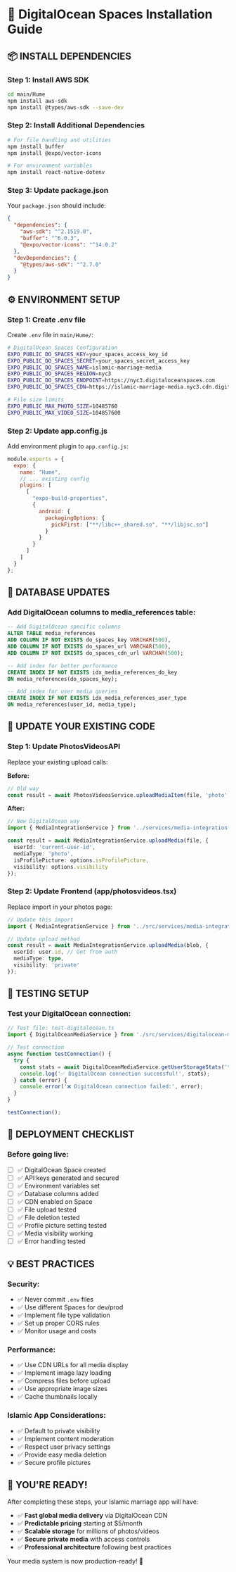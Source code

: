 # 🚀 DigitalOcean Spaces Installation Guide

## 📦 **INSTALL DEPENDENCIES**

### **Step 1: Install AWS SDK**
```bash
cd main/Hume
npm install aws-sdk
npm install @types/aws-sdk --save-dev
```

### **Step 2: Install Additional Dependencies**
```bash
# For file handling and utilities
npm install buffer
npm install @expo/vector-icons

# For environment variables
npm install react-native-dotenv
```

### **Step 3: Update package.json**
Your `package.json` should include:
```json
{
  "dependencies": {
    "aws-sdk": "^2.1519.0",
    "buffer": "^6.0.3",
    "@expo/vector-icons": "^14.0.2"
  },
  "devDependencies": {
    "@types/aws-sdk": "^2.7.0"
  }
}
```

## ⚙️ **ENVIRONMENT SETUP**

### **Step 1: Create .env file**
Create `.env` file in `main/Hume/`:
```bash
# DigitalOcean Spaces Configuration
EXPO_PUBLIC_DO_SPACES_KEY=your_spaces_access_key_id
EXPO_PUBLIC_DO_SPACES_SECRET=your_spaces_secret_access_key
EXPO_PUBLIC_DO_SPACES_NAME=islamic-marriage-media
EXPO_PUBLIC_DO_SPACES_REGION=nyc3
EXPO_PUBLIC_DO_SPACES_ENDPOINT=https://nyc3.digitaloceanspaces.com
EXPO_PUBLIC_DO_SPACES_CDN=https://islamic-marriage-media.nyc3.cdn.digitaloceanspaces.com

# File size limits
EXPO_PUBLIC_MAX_PHOTO_SIZE=10485760
EXPO_PUBLIC_MAX_VIDEO_SIZE=104857600
```

### **Step 2: Update app.config.js**
Add environment plugin to `app.config.js`:
```javascript
module.exports = {
  expo: {
    name: "Hume",
    // ... existing config
    plugins: [
      [
        "expo-build-properties",
        {
          android: {
            packagingOptions: {
              pickFirst: ["**/libc++_shared.so", "**/libjsc.so"]
            }
          }
        }
      ]
    ]
  }
};
```

## 🔧 **DATABASE UPDATES**

### **Add DigitalOcean columns to media_references table:**
```sql
-- Add DigitalOcean specific columns
ALTER TABLE media_references 
ADD COLUMN IF NOT EXISTS do_spaces_key VARCHAR(500),
ADD COLUMN IF NOT EXISTS do_spaces_url VARCHAR(500),
ADD COLUMN IF NOT EXISTS do_spaces_cdn_url VARCHAR(500);

-- Add index for better performance
CREATE INDEX IF NOT EXISTS idx_media_references_do_key 
ON media_references(do_spaces_key);

-- Add index for user media queries
CREATE INDEX IF NOT EXISTS idx_media_references_user_type 
ON media_references(user_id, media_type);
```

## 🔄 **UPDATE YOUR EXISTING CODE**

### **Step 1: Update PhotosVideosAPI**
Replace your existing upload calls:

**Before:**
```typescript
// Old way
const result = await PhotosVideosService.uploadMediaItem(file, 'photo', options);
```

**After:**
```typescript
// New DigitalOcean way
import { MediaIntegrationService } from '../services/media-integration.service';

const result = await MediaIntegrationService.uploadMedia(file, {
  userId: 'current-user-id',
  mediaType: 'photo',
  isProfilePicture: options.isProfilePicture,
  visibility: options.visibility
});
```

### **Step 2: Update Frontend (app/photosvideos.tsx)**
Replace import in your photos page:
```typescript
// Update this import
import { MediaIntegrationService } from '../src/services/media-integration.service';

// Update upload method
const result = await MediaIntegrationService.uploadMedia(blob, {
  userId: user.id, // Get from auth
  mediaType: type,
  visibility: 'private'
});
```

## 🧪 **TESTING SETUP**

### **Test your DigitalOcean connection:**
```typescript
// Test file: test-digitalocean.ts
import { DigitalOceanMediaService } from './src/services/digitalocean-media.service';

// Test connection
async function testConnection() {
  try {
    const stats = await DigitalOceanMediaService.getUserStorageStats('test-user');
    console.log('✅ DigitalOcean connection successful!', stats);
  } catch (error) {
    console.error('❌ DigitalOcean connection failed:', error);
  }
}

testConnection();
```

## 🚀 **DEPLOYMENT CHECKLIST**

### **Before going live:**
- [ ] ✅ DigitalOcean Space created
- [ ] ✅ API keys generated and secured
- [ ] ✅ Environment variables set
- [ ] ✅ Database columns added
- [ ] ✅ CDN enabled on Space
- [ ] ✅ File upload tested
- [ ] ✅ File deletion tested
- [ ] ✅ Profile picture setting tested
- [ ] ✅ Media visibility working
- [ ] ✅ Error handling tested

## 💡 **BEST PRACTICES**

### **Security:**
- ✅ Never commit `.env` files
- ✅ Use different Spaces for dev/prod
- ✅ Implement file type validation
- ✅ Set up proper CORS rules
- ✅ Monitor usage and costs

### **Performance:**
- ✅ Use CDN URLs for all media display
- ✅ Implement image lazy loading
- ✅ Compress files before upload
- ✅ Use appropriate image sizes
- ✅ Cache thumbnails locally

### **Islamic App Considerations:**
- ✅ Default to private visibility
- ✅ Implement content moderation
- ✅ Respect user privacy settings
- ✅ Provide easy media deletion
- ✅ Secure profile pictures

## 🎉 **YOU'RE READY!**

After completing these steps, your Islamic marriage app will have:
- ✅ **Fast global media delivery** via DigitalOcean CDN
- ✅ **Predictable pricing** starting at $5/month
- ✅ **Scalable storage** for millions of photos/videos
- ✅ **Secure private media** with access controls
- ✅ **Professional architecture** following best practices

Your media system is now production-ready! 🌊
